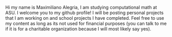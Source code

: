 Hi my name is Maximiliano Alegria, I am studying computational math at ASU. I welcome you to my github profile!
I will be posting personal projects that I am working on and school projects I have completed.
Feel free to use my content as long as its not used for financial purposes (you can talk to me if it is for a charitable organization because I will most likely say yes).
